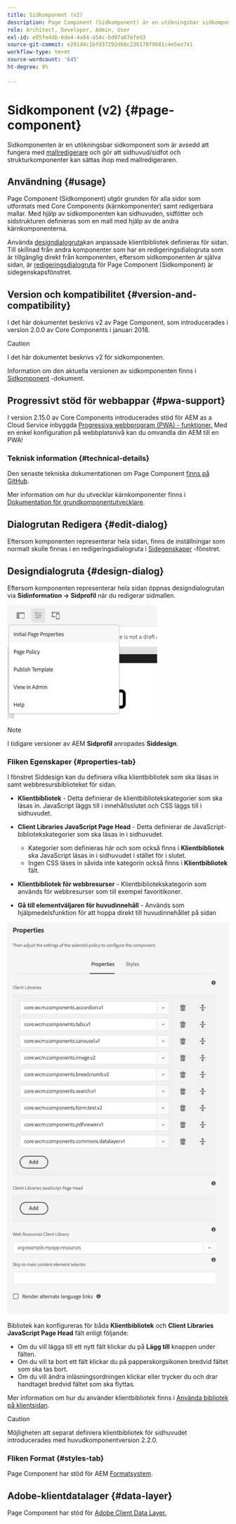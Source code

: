 ```yaml
---
title: Sidkomponent (v2)
description: Page Component (Sidkomponent) är en utökningsbar sidkomponent som är avsedd att fungera tillsammans med mallredigeraren och som gör att sidhuvud/sidfot och strukturkomponenter kan monteras tillsammans med mallredigeraren.
role: Architect, Developer, Admin, User
exl-id: e85fe4db-6de4-4a84-a54c-bd07a67efed3
source-git-commit: e291d4c1bfd37292d68c236178f9681c4e5ee741
workflow-type: tm+mt
source-wordcount: '645'
ht-degree: 0%

---
```


# Sidkomponent (v2) {#page-component}

Sidkomponenten är en utökningsbar sidkomponent som är avsedd att fungera med [mallredigerare](https://experienceleague.adobe.com/docs/experience-manager-cloud-service/sites/authoring/features/templates.html) och gör att sidhuvud/sidfot och strukturkomponenter kan sättas ihop med mallredigeraren.

## Användning {#usage}

Page Component (Sidkomponent) utgör grunden för alla sidor som utformats med Core Components (kärnkomponenter) samt redigerbara mallar. Med hjälp av sidkomponenten kan sidhuvuden, sidfötter och sidstrukturen definieras som en mall med hjälp av de andra kärnkomponenterna.

Använda [designdialogruta](#design-dialog)kan anpassade klientbibliotek definieras för sidan. Till skillnad från andra komponenter som har en redigeringsdialogruta som är tillgänglig direkt från komponenten, eftersom sidkomponenten är själva sidan, är [redigeringsdialogruta](#edit-dialog) för Page Component (Sidkomponent) är sidegenskapsfönstret.

## Version och kompatibilitet {#version-and-compatibility}

I det här dokumentet beskrivs v2 av Page Component, som introducerades i version 2.0.0 av Core Components i januari 2018.

>[!CAUTION]
>
>I det här dokumentet beskrivs v2 för sidkomponenten.
>
>Information om den aktuella versionen av sidkomponenten finns i [Sidkomponent](/help/components/page.md) -dokument.

## Progressivt stöd för webbappar {#pwa-support}

I version 2.15.0 av Core Components introducerades stöd för AEM as a Cloud Service inbyggda [Progressiva webbprogram (PWA) - funktioner.](https://experienceleague.adobe.com/docs/experience-manager-cloud-service/sites/authoring/features/enable-pwa.html) Med en enkel konfiguration på webbplatsnivå kan du omvandla din AEM till en PWA!

### Teknisk information {#technical-details}

Den senaste tekniska dokumentationen om Page Component [finns på GitHub](https://adobe.com/go/aem_cmp_tech_page_v2).

Mer information om hur du utvecklar kärnkomponenter finns i [Dokumentation för grundkomponentutvecklare](/help/developing/overview.md).

## Dialogrutan Redigera {#edit-dialog}

Eftersom komponenten representerar hela sidan, finns de inställningar som normalt skulle finnas i en redigeringsdialogruta i [Sidegenskaper](https://experienceleague.adobe.com/docs/experience-manager-cloud-service/sites/authoring/fundamentals/page-properties.html) -fönstret.

## Designdialogruta {#design-dialog}

Eftersom komponenten representerar hela sidan öppnas designdialogrutan via **Sidinformation -> Sidprofil** när du redigerar sidmallen.

![Sidprofil](/help/assets/page-policy.png)

>[!NOTE]
>
>I tidigare versioner av AEM **Sidprofil** anropades **Siddesign**.

### Fliken Egenskaper {#properties-tab}

I fönstret Siddesign kan du definiera vilka klientbibliotek som ska läsas in samt webbresursbiblioteket för sidan.

* **Klientbibliotek** - Detta definierar de klientbibliotekskategorier som ska läsas in. JavaScript läggs till i innehållsslutet och CSS läggs till i sidhuvudet.
* **Client Libraries JavaScript Page Head** - Detta definierar de JavaScript-bibliotekskategorier som ska läsas in i sidhuvudet.
   * Kategorier som definieras här och som också finns i **Klientbibliotek** ska JavaScript läsas in i sidhuvudet i stället för i slutet.
   * Ingen CSS läses in såvida inte kategorin också finns i **Klientbibliotek** fält.

* **Klientbibliotek för webbresurser** - Klientbibliotekskategorin som används för webbresurser som till exempel favoritikoner.

* **Gå till elementväljaren för huvudinnehåll** - Används som hjälpmedelsfunktion för att hoppa direkt till huvudinnehållet på sidan

![Designdialogruta för sidkomponent](/help/assets/page-design.png)

Bibliotek kan konfigureras för båda **Klientbibliotek** och **Client Libraries JavaScript Page Head** fält enligt följande:

* Om du vill lägga till ett nytt fält klickar du på **Lägg till** knappen under fälten.
* Om du vill ta bort ett fält klickar du på papperskorgsikonen bredvid fältet som ska tas bort.
* Om du vill ändra inläsningsordningen klickar eller trycker du och drar handtaget bredvid fältet som ska flyttas.

Mer information om hur du använder klientbibliotek finns i [Använda bibliotek på klientsidan](https://helpx.adobe.com/experience-manager/6-5/sites/developing/using/clientlibs.html).

>[!CAUTION]
>
>Möjligheten att separat definiera klientbibliotek för sidhuvudet introducerades med huvudkomponentversion 2.2.0.

### Fliken Format {#styles-tab}

Page Component har stöd för AEM [Formatsystem](/help/get-started/authoring.md#component-styling).

## Adobe-klientdatalager {#data-layer}

Page Component har stöd för [Adobe Client Data Layer.](/help/developing/data-layer/overview.md)
